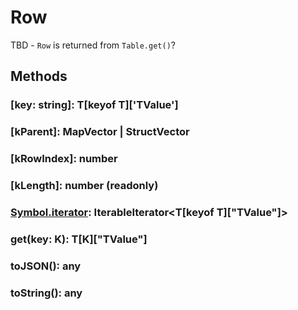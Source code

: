 # Row

TBD - `Row` is returned from `Table.get()`?

## Methods

### [key: string]: T[keyof T]['TValue']
### [kParent]: MapVector<T> | StructVector<T>
### [kRowIndex]: number
### [kLength]: number (readonly)
### [Symbol.iterator](): IterableIterator<T[keyof T]["TValue"]>
### get(key: K): T[K]["TValue"]
### toJSON(): any
### toString(): any
